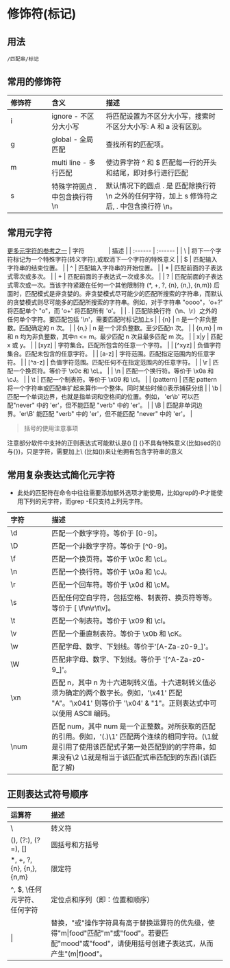 # 修饰符(标记)
## 用法  

    /匹配串/标记 

## 常用的修饰符

| <span style="display:inline-block;width: 80px">修饰符</span> | 含义 | 	描述 |
| :------| :------ | :------ |
| i |ignore - 不区分大小写 | 将匹配设置为不区分大小写，搜索时不区分大小写: A 和 a 没有区别。 |
| g | global - 全局匹配 |查找所有的匹配项。|
| m | multi line - 多行匹配 | 使边界字符 ^ 和 $ 匹配每一行的开头和结尾，即对多行进行匹配 |
| s | 特殊字符圆点 . 中包含换行符 \n | 默认情况下的圆点 . 是 匹配除换行符 \n 之外的任何字符，加上 s 修饰符之后, . 中包含换行符 \n。|

## 常用元字符
[更多元字符的参考之一](https://www.runoob.com/regexp/regexp-metachar.html)
| <span style="display:inline-block;width: 80px">字符</span> | 描述 |
| :------ | :------ |
| \ | 将下一个字符标记为一个特殊字符(转义字符),或取消下一个字符的特殊意义 |
| $ | 匹配输入字符串的结束位置。 |
| ^ | 匹配输入字符串的开始位置。 |
| * | 匹配前面的子表达式零次或多次。 |
| + | 匹配前面的子表达式一次或多次。 |
| ? | 匹配前面的子表达式零次或一次。当该字符紧跟在任何一个其他限制符 (*, +, ?, {n}, {n,}, {n,m}) 后面时，匹配模式是非贪婪的。非贪婪模式尽可能少的匹配所搜索的字符串，而默认的贪婪模式则尽可能多的匹配所搜索的字符串。例如，对于字符串 "oooo"，'o+?' 将匹配单个 "o"，而 'o+' 将匹配所有 'o'。 |
| . | 匹配除换行符（\n、\r）之外的任何单个字符。要匹配包括 '\n'，需要匹配时标记加上s |
| {n} | n 是一个非负整数。匹配确定的 n 次。 |
| {n,} | n 是一个非负整数。至少匹配n 次。 |
| {n,m} | m 和 n 均为非负整数，其中n <= m。最少匹配 n 次且最多匹配 m 次。 |
| x\|y  | 匹配 x 或 y。 |
| [xyz] | 字符集合。匹配所包含的任意一个字符。 |
| [^xyz] | 负值字符集合。匹配未包含的任意字符。 |
| [a-z] | 字符范围。匹配指定范围内的任意字符。 |
| [^a-z] | 负值字符范围。匹配任何不在指定范围内的任意字符。 |
| \r | 匹配一个换页符。等价于 \x0c 和 \cL。 |
| \n | 匹配一个换行符。等价于 \x0a 和 \cJ。 |
| \t | 匹配一个制表符。等价于 \x09 和 \cI。 |
| (pattern) | 匹配 pattern 将一个字符串或匹配串扩起来算作一个整体。同时某些时候()表示捕获分组 |
| \b | 匹配一个单词边界，也就是指单词和空格间的位置。例如， 'er\b' 可以匹配"never" 中的 'er'，但不能匹配 "verb" 中的 'er'。 |
| \B | 匹配非单词边界。'er\B' 能匹配 "verb" 中的 'er'，但不能匹配 "never" 中的 'er'。 |

> 括号的使用注意事项

注意部分软件中支持的正则表达式可能默认是() [] {}不具有特殊意义(比如sed的()与{})，只是字符，需要加上\ (比如\(\))来让他拥有包含字符串的意义

## 常用复杂表达式简化元字符

* 此处的匹配符在命令中往往需要添加额外选项才能使用，比如grep的-P才能使用下列的元字符，而grep -E只支持上列元字符。

| <span style="display:inline-block;width: 80px">字符</span> | 描述 |
| :------ | :------ |
| \d | 匹配一个数字字符。等价于 [0-9]。 |
| \D | 匹配一个非数字字符。等价于 [^0-9]。 |
| \f | 匹配一个换页符。等价于 \x0c 和 \cL。 |
| \n | 匹配一个换行符。等价于 \x0a 和 \cJ。 |
| \r | 匹配一个回车符。等价于 \x0d 和 \cM。 |
| \s | 匹配任何空白字符，包括空格、制表符、换页符等等。等价于 [ \f\n\r\t\v]。 |
| \t | 匹配一个制表符。等价于 \x09 和 \cI。|
| \v | 匹配一个垂直制表符。等价于 \x0b 和 \cK。 |
| \w | 匹配字母、数字、下划线。等价于'[A-Za-z0-9_]'。 |
| \W | 匹配非字母、数字、下划线。等价于 '[^A-Za-z0-9_]'。 |
| \xn |	匹配 n，其中 n 为十六进制转义值。十六进制转义值必须为确定的两个数字长。例如，'\x41' 匹配 "A"。'\x041' 则等价于 '\x04' & "1"。正则表达式中可以使用 ASCII 编码。 |
| \num | 匹配 num，其中 num 是一个正整数。对所获取的匹配的引用。例如，'(.)\1' 匹配两个连续的相同字符。(\1就是引用了使用该匹配式子第一处匹配到的的字符串，如果没有\2 \1就是相当于该匹配式串匹配到的东西)(该匹配了解) |

## 正则表达式符号顺序
| 运算符 | 描述 |
| :------ | :------ |
| \	| 转义符 |
| (), (?:), (?=), [] | 圆括号和方括号 |
| *, +, ?, {n}, {n,}, {n,m} | 限定符 |
| ^, $, \任何元字符、任何字符 |	定位点和序列（即：位置和顺序） |
| \|	| 替换，"或"操作字符具有高于替换运算符的优先级，使得"m\|food"匹配"m"或"food"。若要匹配"mood"或"food"，请使用括号创建子表达式，从而产生"(m\|f)ood"。|